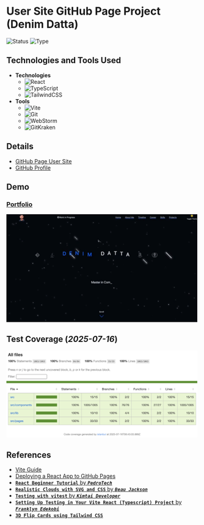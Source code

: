 # User Site GitHub Page Project (Denim Datta)

![Status](https://img.shields.io/badge/status-ongoing-orange?style=plastic)
![Type](https://img.shields.io/badge/type-learning-yellow?style=plastic)

## Technologies and Tools Used

* **Technologies**
	* ![React](https://img.shields.io/badge/React-19.1.0-61DAFB?style=plastic&logo=react)
	* ![TypeScript](https://img.shields.io/badge/TypeScript-5.8.3-3178C6?style=plastic&logo=typescript)
	* ![TailwindCSS](https://img.shields.io/badge/Tailwind_CSS-4.1.10-06B6D4?style=plastic&logo=tailwindcss)
* **Tools**
	* ![Vite](https://img.shields.io/badge/Vite-6.3.5-646CFF?style=plastic&logo=vite)
	* ![Git](https://img.shields.io/badge/Git-2.39.5-F05032?style=plastic&logo=git)
	* ![WebStorm](https://img.shields.io/badge/WebStorm-2025.1.2-000000?style=plastic&logo=webstorm)
	* ![GitKraken](https://img.shields.io/badge/GitKraken-11.1.1-179287?style=plastic&logo=gitkraken)

## Details

* [GitHub Page User Site](https://denimdatta.github.io/)
* [GitHub Profile](https://github.com/denimdatta)

## Demo

### [Portfolio](https://denimdatta.github.io/)
<img src="https://github.com/denimdatta/denimdatta.github.io/blob/982a43b727f6126f0e9a468f633d50e58264ffb9/public/files/PortfolioDemo.gif?raw=true" alt="Test Coverage Result" width="500">

## Test Coverage (*2025-07-16*)

<img src="https://github.com/denimdatta/denimdatta.github.io/blob/main/public/images/TestCoverageResult.png?raw=true" alt="Test Coverage Result" width="500">

## References

* [Vite Guide](https://vite.dev/guide/)
* [Deploying a React App to GitHub Pages](https://github.com/gitname/react-gh-pages/blob/master/README.md)
* [**`React Beginner Tutorial`** by ***`PedroTech`***](https://www.youtube.com/watch?v=ifOJ0R5UQOc)
* [**`Realistic Clouds with SVG and CSS`** by ***`Beau Jackson`***](https://css-tricks.com/drawing-realistic-clouds-with-svg-and-css/)
* [**`Testing with vitest`** by ***`Kimtai Developer`***](https://medium.com/@kimtai.developer/react-typescript-vite-testing-with-vitest-react-testing-library-rtl-and-mock-service-worker-6f5790eedf84)
* [**`Setting Up Testing in Your Vite React (Typescript) Project`** by ***`Franklyn Edekobi`***](https://medium.com/@edekobifrank/setting-up-testing-in-your-vite-react-typescript-project-a-simple-guide-4e4ac0c832b0)
* [**`3D Flip Cards using Tailwind CSS`**](https://dev.to/mematthew123/how-to-3d-flip-cards-using-tailwind-css-a2f)
